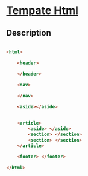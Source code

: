 # [Tempate Html](readme.md)

## Description

```html

<html>

    <header> 

    </header>

    <nav> 
        
    </nav>

    <aside></aside>


    <article>                 
        <aside> </aside>
        <section> </section>
        <section> </section>
    </article> 
        
    <footer> </footer>

</html>

```
